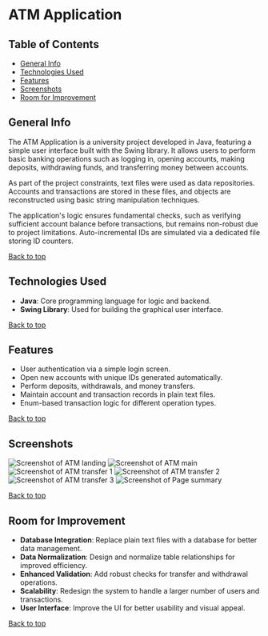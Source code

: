 # ATM Application

## Table of Contents
- [General Info](#general-info)
- [Technologies Used](#technologies-used)
- [Features](#features)
- [Screenshots](#screenshots)
- [Room for Improvement](#room-for-improvement)

## General Info
The ATM Application is a university project developed in Java, featuring a simple user interface built with the Swing library. It allows users to perform basic banking operations such as logging in, opening accounts, making deposits, withdrawing funds, and transferring money between accounts.

As part of the project constraints, text files were used as data repositories. Accounts and transactions are stored in these files, and objects are reconstructed using basic string manipulation techniques.

The application's logic ensures fundamental checks, such as verifying sufficient account balance before transactions, but remains non-robust due to project limitations. Auto-incremental IDs are simulated via a dedicated file storing ID counters.

[Back to top](#table-of-contents)

## Technologies Used
- **Java**: Core programming language for logic and backend.
- **Swing Library**: Used for building the graphical user interface.

[Back to top](#table-of-contents)

## Features
- User authentication via a simple login screen.
- Open new accounts with unique IDs generated automatically.
- Perform deposits, withdrawals, and money transfers.
- Maintain account and transaction records in plain text files.
- Enum-based transaction logic for different operation types.

[Back to top](#table-of-contents)

## Screenshots
![Screenshot of ATM landing](screenshots/atm-landing.png)
![Screenshot of ATM main](screenshots/atm-main.png)
![Screenshot of ATM transfer 1](screenshots/atm-transfer.png)
![Screenshot of ATM transfer 2](screenshots/atm-transfer.png)
![Screenshot of ATM transfer 3](screenshots/atm-transfer3.png)
![Screenshot of Page summary](screenshots/atm-page-summary.png)

[Back to top](#table-of-contents)

## Room for Improvement
- **Database Integration**: Replace plain text files with a database for better data management.
- **Data Normalization**: Design and normalize table relationships for improved efficiency.
- **Enhanced Validation**: Add robust checks for transfer and withdrawal operations.
- **Scalability**: Redesign the system to handle a larger number of users and transactions.
- **User Interface**: Improve the UI for better usability and visual appeal.

[Back to top](#table-of-contents)
